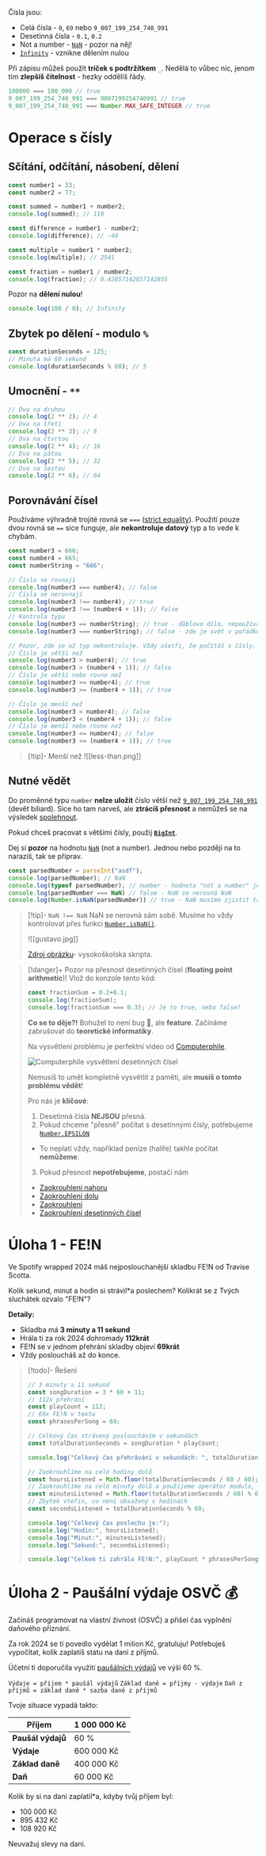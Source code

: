 Čísla jsou:
- Celá čísla - `0`, `69` nebo `9_007_199_254_740_991`
- Desetinná čísla - `0.1`, `0.2`
- Not a number - [`NaN`](https://developer.mozilla.org/en-US/docs/Web/JavaScript/Reference/Global_Objects/NaN) - pozor na něj!
- [`Infinity`](https://developer.mozilla.org/en-US/docs/Web/JavaScript/Reference/Global_Objects/Infinity) - vznikne dělením nulou

Při zápisu můžeš použít **tríček s podtržítkem** `_`. Nedělá to vůbec nic, jenom tím **zlepšíš čitelnost** - hezky oddělíš řády. 

```javascript
100000 === 100_000 // true
9_007_199_254_740_991 === 9007199254740991 // true
9_007_199_254_740_991 === Number.MAX_SAFE_INTEGER // true
```
# Operace s čísly
## Sčítání, odčítání, násobení, dělení
```javascript
const number1 = 33;
const number2 = 77;

const summed = number1 + number2;
console.log(summed); // 110

const difference = number1 - number2;
console.log(difference); // -44

const multiple = number1 * number2;
console.log(multiple); // 2541

const fraction = number1 / number2;
console.log(fraction); // 0.42857142857142855
```

Pozor na **dělení nulou**!
```javascript
console.log(100 / 0); // Infinity
```
## Zbytek po dělení - modulo `%`
```javascript
const durationSeconds = 125;
// Minuta má 60 sekund
console.log(durationSeconds % 60); // 5
```
## Umocnění - `**`
```javascript
// Dva na druhou
console.log(2 ** 2); // 4
// Dva na třetí
console.log(2 ** 3); // 8
// Dva na čtvrtou
console.log(2 ** 4); // 16
// Dva na pátou
console.log(2 ** 5); // 32
// Dva na šestou
console.log(2 ** 6); // 64
```
## Porovnávání čísel
Používáme výhradně trojité rovná se `===` ([strict equality](https://developer.mozilla.org/en-US/docs/Web/JavaScript/Reference/Operators/Strict_equality)). 
Použití pouze dvou rovná se `==` sice funguje, ale **nekontroluje datový** typ a to vede k chybám.
```javascript
const number3 = 666;
const number4 = 665;
const numberString = "666";

// Čísla se rovnají
console.log(number3 === number4); // false
// Čísla se nerovnají
console.log(number3 !== number4); // true
console.log(number3 !== (number4 + 1)); // false
// Kontrola typu
console.log(number3 == numberString); // true - ďáblovo dílo, nepoužívat!
console.log(number3 === numberString); // false - zde je svět v pořádku

// Pozor, zde se už typ nekontroluje. Vždy ošetři, že počítáš s čísly.
// Číslo je větší než
console.log(number3 > number4); // true
console.log(number3 > (number4 + 1)); // false
// Číslo je větší nebo rovno než
console.log(number3 >= number4); // true
console.log(number3 >= (number4 + 1)); // true

// Číslo je menší než
console.log(number3 < number4); // false
console.log(number3 < (number4 + 1)); // false
// Číslo je menší nebo rovno než
console.log(number3 <= number4); // false
console.log(number3 <= (number4 + 1)); // true
```

>[!tip]- Menší než
> ![[less-than.png]]
## Nutné vědět
Do proměnné typu `number` **nelze uložit** číslo větší než [`9_007_199_254_740_991`](https://developer.mozilla.org/en-US/docs/Web/JavaScript/Reference/Global_Objects/Number/MAX_SAFE_INTEGER) (devět biliard). Sice ho tam narveš, ale **ztrácíš přesnost** a nemůžeš se na výsledek [spolehnout](https://developer.mozilla.org/en-US/docs/Web/JavaScript/Reference/Global_Objects/Number/isSafeInteger). 

Pokud chceš pracovat s většími čísly, použij **[`BigInt`](https://developer.mozilla.org/en-US/docs/Web/JavaScript/Reference/Global_Objects/BigInt)**.

Dej si **pozor** na hodnotu [`NaN`](https://developer.mozilla.org/en-US/docs/Web/JavaScript/Reference/Global_Objects/NaN) (not a number).  Jednou nebo později na to narazíš, tak se připrav.

```javascript
const parsedNumber = parseInt("asdf");
console.log(parsedNumber); // NaN
console.log(typeof parsedNumber); // number - hodnota "not a number" je number
console.log(parsedNumber === NaN) // false - NaN se nerovná NaN
console.log(Number.isNaN(parsedNumber)) // true - NaN musíme zjistit takto
```

>[!tip]- `NaN !== NaN`
>NaN se nerovná sám sobě. Musíme ho vždy kontrolovat přes funkci [`Number.isNaN()`](https://developer.mozilla.org/en-US/docs/Web/JavaScript/Reference/Global_Objects/NaN#testing_against_nan).
>
>![[gustavo.jpg]]
>
>[Zdroj obrázku](https://adamjedlicka.notion.site/Meme-ka-3458e0f7a1c3431bbf231e3a52550552#7e963e73ba1e48438c503440f69aee70)- vysokoškolská skripta.
>
>

> [!danger]+ Pozor na přesnost desetinných čísel (**floating point arithmetic**)!
> Vlož do konzole tento kód:
> ```javascript
> const fractionSum = 0.2+0.1;
> console.log(fractionSum);
> console.log(fractionSum === 0.3); // Je to true, nebo false?
> ```
> 
> **Co se to děje?!** Bohužel to není bug 🐞, ale **feature**. Začínáme zabrušovat do **teoretické informatiky**.
> 
> Na vysvětlení problému je perfektní video od [Computerphile](https://www.youtube.com/@Computerphile).
> 
> ![Computerphile vysvětlení desetinných čísel](https://www.youtube.com/watch?v=PZRI1IfStY0)
> 
> Nemusíš to umět kompletně vysvětlit z paměti, ale **musíš o tomto problému vědět**!
> 
> Pro nás je **klíčové**:
> 1. Desetinná čísla **NEJSOU** přesná.
> 2. Pokud chceme "přesně" počítat s desetinnými čísly, potřebujeme [`Number.EPSILON`](https://developer.mozilla.org/en-US/docs/Web/JavaScript/Reference/Global_Objects/Number/EPSILON)
> 	- To neplatí vždy, například peníze (halíře) takhle počítat **nemůžeme**. 
> 3. Pokud přesnost **nepotřebujeme**, postačí nám
> 	- [Zaokrouhlení nahoru](https://developer.mozilla.org/en-US/docs/Web/JavaScript/Reference/Global_Objects/Math/ceil)
> 	- [Zaokrouhlení dolu](https://developer.mozilla.org/en-US/docs/Web/JavaScript/Reference/Global_Objects/Math/floor)
> 	- [Zaokrouhlení](https://developer.mozilla.org/en-US/docs/Web/JavaScript/Reference/Global_Objects/Math/round)
> 	- [Zaokrouhlení desetinných čísel](https://developer.mozilla.org/en-US/docs/Web/JavaScript/Reference/Global_Objects/Math/fround)
# Úloha 1 - FE!N
Ve Spotify wrapped 2024 máš nejposlouchanější skladbu FE!N od Travise Scotta.

Kolik sekund, minut a hodin si strávil\*a poslechem?
Kolikrát se z Tvých sluchátek ozvalo "FE!N"?

**Detaily:**
- Skladba má **3 minuty a 11 sekund**
- Hrála ti za rok 2024 dohromady **112krát**
- FE!N se v jednom přehrání skladby objeví **69krát**
- Vždy posloucháš až do konce.

> [!todo]- Řešení
> ```javascript
> // 3 minuty a 11 sekund
> const songDuration = 3 * 60 + 11;
> // 112x přehrání
> const playCount = 112;
> // 69x FE!N v textu
> const phrasesPerSong = 69;
> 
> // Celkový čas strávený posloucháním v sekundách
> const totalDurationSeconds = songDuration * playCount;
> 
> console.log("Celkový čas přehrávání v sekundách: ", totalDurationSeconds);
> 
> // Zaokrouhlíme na celé hodiny dolů
> const hoursListened = Math.floor(totalDurationSeconds / 60 / 60);
> // Zaokrouhlíme na celé minuty dolů a použijeme operátor modulo, abychom získali zbytek minut, co není obsažený v hodinách (%)
> const minutesListened = Math.floor(totalDurationSeconds / 60) % 60;
> // Zbytek vteřin, co není obsažený v hodinách
> const secondsListened = totalDurationSeconds % 60;
> 
> console.log("Celkový čas poslechu je:");
> console.log("Hodin:", hoursListened);
> console.log("Minut:", minutesListened);
> console.log("Sekund:", secondsListened);
> 
> console.log("Celkem ti zahrálo FE!N:", playCount * phrasesPerSong);
> ```
# Úloha 2 - Paušální výdaje OSVČ 💰
Začínáš programovat na vlastní živnost (OSVČ) a přišel čas vyplnění daňového přiznání.

Za rok 2024 se ti povedlo vydělat 1 milion Kč, gratuluju!
Potřebuješ vypočítat, kolik zaplatíš státu na dani z příjmů.

Účetní ti doporučila využití [paušálních výdajů](https://www.fakturoid.cz/almanach/dane/pausalni-vydaje) ve výši 60 %.

`Výdaje = příjem * paušál výdajů`
`Základ daně = příjmy - výdaje`
`Daň z příjmů = základ daně * sazba daně z příjmů`

Tvoje situace vypadá takto:

| **Příjem**        | 1 000 000 Kč |
| ----------------- | ------------ |
| **Paušál výdajů** | 60 %         |
| **Výdaje**        | 600 000 Kč   |
| **Základ daně**   | 400 000 Kč   |
| **Daň**           | 60 000 Kč    |
Kolik by si na dani zaplatil\*a, kdyby tvůj příjem byl:
- 100 000 Kč
- 895 432 Kč
- 108 920 Kč

Neuvažuj slevy na dani.